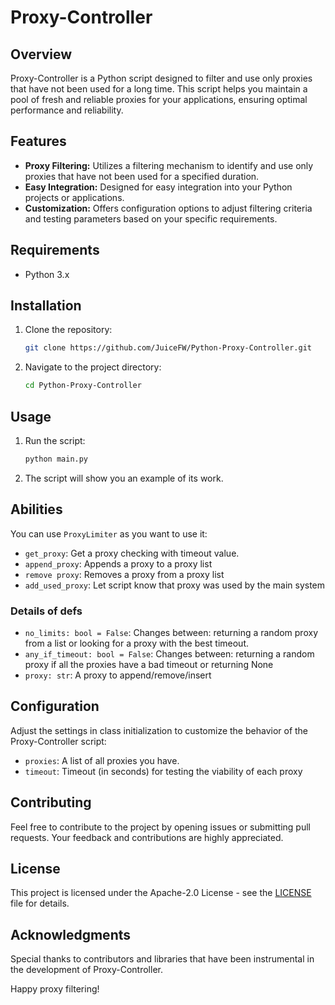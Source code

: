 # Proxy-Controller

## Overview

Proxy-Controller is a Python script designed to filter and use only proxies that have not been used for a long time. This script helps you maintain a pool of fresh and reliable proxies for your applications, ensuring optimal performance and reliability.

## Features

- **Proxy Filtering:** Utilizes a filtering mechanism to identify and use only proxies that have not been used for a specified duration.
- **Easy Integration:** Designed for easy integration into your Python projects or applications.
- **Customization:** Offers configuration options to adjust filtering criteria and testing parameters based on your specific requirements.

## Requirements

- Python 3.x

## Installation

1. Clone the repository:

   ```bash
   git clone https://github.com/JuiceFW/Python-Proxy-Controller.git
   ```

2. Navigate to the project directory:

   ```bash
   cd Python-Proxy-Controller
   ```

## Usage

1. Run the script:

   ```bash
   python main.py
   ```

2. The script will show you an example of its work.

## Abilities

You can use `ProxyLimiter` as you want to use it:

- `get_proxy`: Get a proxy checking with timeout value.
- `append_proxy`: Appends a proxy to a proxy list
- `remove proxy`: Removes a proxy from a proxy list
- `add_used_proxy`: Let script know that proxy was used by the main system

### Details of defs
- `no_limits: bool = False`: Changes between: returning a random proxy from a list or looking for a proxy with the best timeout.
- `any_if_timeout: bool = False`: Changes between: returning a random proxy if all the proxies have a bad timeout or returning None
- `proxy: str`: A proxy to append/remove/insert

## Configuration

Adjust the settings in class initialization to customize the behavior of the Proxy-Controller script:

- `proxies`: A list of all proxies you have.
- `timeout`: Timeout (in seconds) for testing the viability of each proxy

## Contributing

Feel free to contribute to the project by opening issues or submitting pull requests. Your feedback and contributions are highly appreciated.

## License

This project is licensed under the Apache-2.0 License - see the [LICENSE](LICENSE) file for details.

## Acknowledgments

Special thanks to contributors and libraries that have been instrumental in the development of Proxy-Controller.

Happy proxy filtering!
